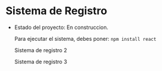 <h1>Sistema de Registro</h1>

- Estado del proyecto: En construccion.

  Para ejecutar el sistema, debes poner:
  ```npm install react```

  Sistema de registro 2

  Sistema de registro 3
